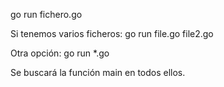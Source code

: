 go run fichero.go

Si tenemos varios ficheros:
go run file.go file2.go

Otra opción:
go run *.go

Se buscará la función main en todos ellos.
